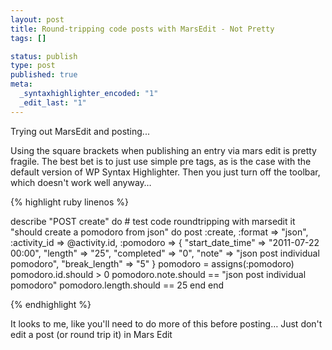 ```yaml
--- 
layout: post
title: Round-tripping code posts with MarsEdit - Not Pretty  
tags: []

status: publish
type: post
published: true
meta: 
  _syntaxhighlighter_encoded: "1"
  _edit_last: "1"
---
```

Trying out MarsEdit and posting...

Using the square brackets when publishing an entry via mars edit  is pretty fragile. The best bet is to just use simple pre tags, as is the case with the default version of WP Syntax Highlighter.  Then you just turn off the toolbar, which doesn't work well anyway…

{% highlight ruby linenos %}

  describe "POST create" do
    # test code roundtripping with marsedit
    it "should create a pomodoro from json" do
      post :create, :format => "json", :activity_id => @activity.id, :pomodoro => {
        "start_date_time" => "2011-07-22 00:00",
        "length" => "25",
        "completed" => "0",
        "note" => "json post individual pomodoro",
        "break_length" => "5"
      }
      pomodoro = assigns(:pomodoro)
      pomodoro.id.should > 0
      pomodoro.note.should == "json post individual pomodoro"
      pomodoro.length.should == 25
    end
  end

{% endhighlight %}

It looks to me, like you'll need to do more of this before posting… Just don't edit a post (or round trip it) in Mars Edit
